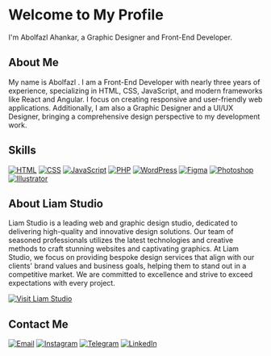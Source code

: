
# Welcome to My Profile

I'm Abolfazl Ahankar, a Graphic Designer and Front-End Developer.

## About Me

My name is Abolfazl . I am a Front-End Developer with nearly three years of experience, specializing in HTML, CSS, JavaScript, and modern frameworks like React and Angular. I focus on creating responsive and user-friendly web applications. Additionally, I am also a Graphic Designer and a UI/UX Designer, bringing a comprehensive design perspective to my development work.



## Skills

[![HTML](https://img.shields.io/badge/HTML-E34F26?style=for-the-badge&logo=html5&logoColor=white)](https://github.com/yourusername?tab=repositories&q=&type=&language=html&sort=)
[![CSS](https://img.shields.io/badge/CSS-1572B6?style=for-the-badge&logo=css3&logoColor=white)](https://github.com/yourusername?tab=repositories&q=&type=&language=css&sort=)
[![JavaScript](https://img.shields.io/badge/JavaScript-F7DF1E?style=for-the-badge&logo=javascript&logoColor=black)](https://github.com/yourusername?tab=repositories&q=&type=&language=javascript&sort=)
[![PHP](https://img.shields.io/badge/PHP-777BB4?style=for-the-badge&logo=php&logoColor=white)](https://github.com/yourusername?tab=repositories&q=&type=&language=php&sort=)
[![WordPress](https://img.shields.io/badge/WordPress-21759B?style=for-the-badge&logo=wordpress&logoColor=white)](https://github.com/yourusername?tab=repositories&q=&type=&language=wordpress&sort=)
[![Figma](https://img.shields.io/badge/Figma-F24E1E?style=for-the-badge&logo=figma&logoColor=white)](https://www.figma.com/@yourusername)
[![Photoshop](https://img.shields.io/badge/Photoshop-31A8FF?style=for-the-badge&logo=adobe-photoshop&logoColor=white)](https://www.adobe.com/products/photoshop.html)
[![Illustrator](https://img.shields.io/badge/Illustrator-FF9A00?style=for-the-badge&logo=adobe-illustrator&logoColor=white)](https://www.adobe.com/products/illustrator.html)



## About Liam Studio

Liam Studio is a leading web and graphic design studio, dedicated to delivering high-quality and innovative design solutions. Our team of seasoned professionals utilizes the latest technologies and creative methods to craft stunning websites and captivating graphics. At Liam Studio, we focus on providing bespoke design services that align with our clients' brand values and business goals, helping them to stand out in a competitive market. We are committed to excellence and strive to exceed expectations with every project.

[![Visit Liam Studio](https://img.shields.io/badge/Visit_Liam_Studio-008000?style=for-the-badge&logo=About.me&logoColor=white)](https://liamstudio.ir)


## Contact Me

[![Email](https://img.shields.io/badge/Email-D14836?style=for-the-badge&logo=gmail&logoColor=white)](mailto:liamstudioofficial@gmail.com)
[![Instagram](https://img.shields.io/badge/Instagram-E4405F?style=for-the-badge&logo=instagram&logoColor=white)](https://www.instagram.com/abolfazl.ahankar)
[![Telegram](https://img.shields.io/badge/Telegram-2CA5E0?style=for-the-badge&logo=telegram&logoColor=white)](https://t.me/a_person8)
[![LinkedIn](https://img.shields.io/badge/LinkedIn-0077B5?style=for-the-badge&logo=linkedin&logoColor=white)](https://www.linkedin.com/in/liam-studio-795232288)
